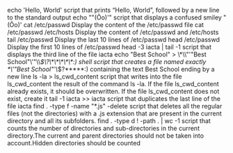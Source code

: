 echo 'Hello, World' script that prints “Hello, World”, followed by a new line to the standard output
echo "\"(Ôo)'" script that displays a confused smiley "(Ôo)'
cat /etc/passwd Display the content of the /etc/passwd file
cat /etc/passwd /etc/hosts Display the content of /etc/passwd and /etc/hosts
tail /etc/passwd  Display the last 10 lines of /etc/passwd
head /etc/passwd  Display the first 10 lines of /etc/passwd
head -3 iacta | tail -1  script that displays the third line of the file iacta
echo "Best School" > \\\*\\\\"'\"Best School\"\\'"\\\\*\$\\\?\\\*\\\*\\\*\\\*\\\*\:\)  shell script that creates a file named exactly \*\\'"Best School"\'\\*$\?\*\*\*\*\*:) containing the text Best School ending by a new line
ls -la > ls_cwd_content script that writes into the file ls_cwd_content the result of the command ls -la. If the file ls_cwd_content already exists, it should be overwritten. If the file ls_cwd_content does not exist, create it
tail -1 iacta >> iacta  script that duplicates the last line of the file iacta
find . -type f -name "*.js" -delete script that deletes all the regular files (not the directories) with a .js extension that are present in the current directory and all its subfolders.
find . -type d ! -path . | wc -1  script that counts the number of directories and sub-directories in the current directory.The current and parent directories should not be taken into account.Hidden directories should be counted                                                                                                                     

                                                                                                          

                                                                                                                          

                                                                                                                               

                                                                            
